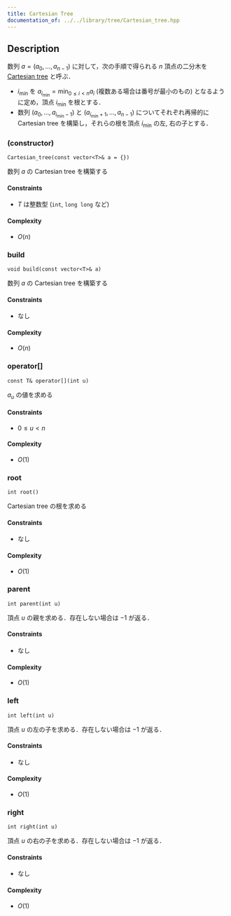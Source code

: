 ```yaml
---
title: Cartesian Tree
documentation_of: ../../library/tree/Cartesian_tree.hpp
---
```


## Description
数列 $a=(a_0,\ldots,a_{n-1})$ に対して，次の手順で得られる $n$ 頂点の二分木を [Cartesian tree](https://en.wikipedia.org/wiki/Cartesian_tree) と呼ぶ．
- $i_\mathrm{min}$ を $\displaystyle a_{i_\mathrm{min}}=\min_{0\le i\lt n}a_i$ (複数ある場合は番号が最小のもの) となるように定め，頂点 $i_\mathrm{min}$ を根とする．
- 数列 $(a_0,\ldots,a_{i_\mathrm{min}-1})$ と $(a_{i_\mathrm{min}+1},\ldots,a_{n-1})$ についてそれぞれ再帰的に Cartesian tree を構築し，それらの根を頂点 $i_\mathrm{min}$ の左, 右の子とする．

### (constructor)
```
Cartesian_tree(const vector<T>& a = {})
```
数列 $a$ の Cartesian tree を構築する

#### Constraints
- $T$ は整数型 (``int``, ``long long`` など)

#### Complexity
- $O(n)$

### build
```
void build(const vector<T>& a)
```
数列 $a$ の Cartesian tree を構築する

#### Constraints
- なし

#### Complexity
- $O(n)$

### operator[]
```
const T& operator[](int u)
```
$a_u$ の値を求める

#### Constraints
- $0\le u\lt n$

#### Complexity
- $O(1)$

### root
```
int root()
```
Cartesian tree の根を求める

#### Constraints
- なし

#### Complexity
- $O(1)$

### parent
```
int parent(int u)
```
頂点 $u$ の親を求める．存在しない場合は $-1$ が返る．

#### Constraints
- なし

#### Complexity
- $O(1)$

### left
```
int left(int u)
```
頂点 $u$ の左の子を求める．存在しない場合は $-1$ が返る．

#### Constraints
- なし

#### Complexity
- $O(1)$

### right
```
int right(int u)
```
頂点 $u$ の右の子を求める．存在しない場合は $-1$ が返る．

#### Constraints
- なし

#### Complexity
- $O(1)$
